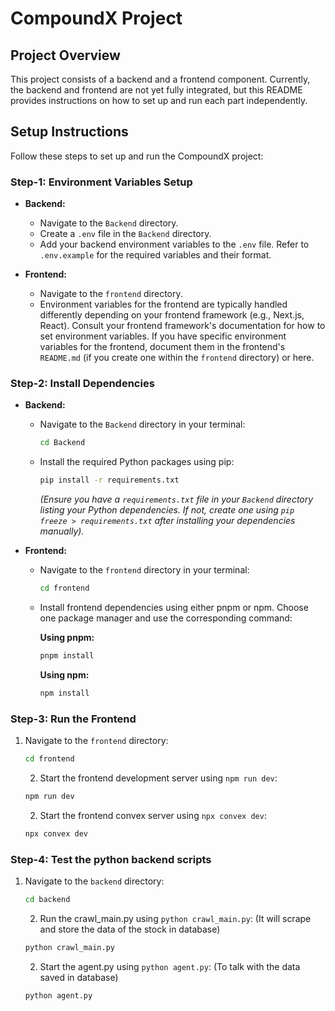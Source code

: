 # CompoundX Project

## Project Overview

This project consists of a backend and a frontend component. Currently, the backend and frontend are not yet fully integrated, but this README provides instructions on how to set up and run each part independently.

## Setup Instructions

Follow these steps to set up and run the CompoundX project:

### Step-1: Environment Variables Setup

* **Backend:**
    * Navigate to the `Backend` directory.
    * Create a `.env` file in the `Backend` directory.
    * Add your backend environment variables to the `.env` file. Refer to `.env.example` for the required variables and their format.

* **Frontend:**
    * Navigate to the `frontend` directory.
    *  Environment variables for the frontend are typically handled differently depending on your frontend framework (e.g., Next.js, React).  Consult your frontend framework's documentation for how to set environment variables.  If you have specific environment variables for the frontend, document them in the frontend's `README.md` (if you create one within the `frontend` directory) or here.

### Step-2: Install Dependencies

* **Backend:**
    * Navigate to the `Backend` directory in your terminal:
      ```bash
      cd Backend
      ```
    * Install the required Python packages using pip:
      ```bash
      pip install -r requirements.txt
      ```
      *(Ensure you have a `requirements.txt` file in your `Backend` directory listing your Python dependencies. If not, create one using `pip freeze > requirements.txt` after installing your dependencies manually).*

* **Frontend:**
    * Navigate to the `frontend` directory in your terminal:
      ```bash
      cd frontend
      ```
    * Install frontend dependencies using either pnpm or npm. Choose one package manager and use the corresponding command:

      **Using pnpm:**
      ```bash
      pnpm install
      ```

      **Using npm:**
      ```bash
      npm install
      ```

### Step-3: Run the Frontend

1. Navigate to the `frontend` directory:
   ```bash
   cd frontend
      ```
   2. Start the frontend development server using `npm run dev`:
   ```bash
   npm run dev
      ```
   2. Start the frontend convex server using `npx convex dev`:
   ```bash
   npx convex dev
      ```
### Step-4: Test the python backend scripts

1. Navigate to the `backend` directory:
   ```bash
   cd backend
   ```
   2. Run the crawl_main.py using `python crawl_main.py`: (It will scrape and store the data of the stock in database)
   ```bash
   python crawl_main.py
   ```
   2. Start the agent.py using `python agent.py`: (To talk with the data saved in database)
   ```bash
   python agent.py
   ```
